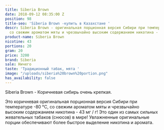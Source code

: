 ```yaml
---
title: Siberia Brown
date: 2018-09-12 08:35:00 Z
position: 98
title-seo: 'Siberia Brown -купить в Казахстане '
descr: Siberia Brown - оригинальная порционная версия Сибири при температуре -80 °C,
  со свежим ароматом мяты и чрезвычайно высоким содержанием никотина - 43 мг / г!
product-name: Siberia Brown
nicotine: 43
portions: 20
gram: 20
price: 3200
brand: Siberia
sale: Ничего
taste: 'Традиционный табак, мята '
image: "/uploads/siberia%20brown%20portion.png"
has_availability: false
---
```


Siberia Brown  - Коричневая сибирь очень крепкая.

Это коричневая оригинальная порционная версия Сибири при температуре -80 °C, со свежим ароматом мяты и чрезвычайно высоким содержанием никотина - 43 мг / г! Это один из самых сильных жевательных табаков (снюсов) в мире! Увлажненные оригинальные порции обеспечивают более быстрое выделение никотина и аромата.



